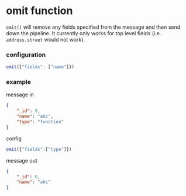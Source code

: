 # omit function

`omit()` will remove any fields specified from the message and then send down the pipeline. It currently only works for top level fields (i.e. `address.street` would not work).

### configuration

```javascript
omit({"fields": ["name"]})
```

### example

message in
```JSON
{
    "_id": 0,
    "name": "abc",
    "type": "function"
}
```

config
```javascript
omit({"fields":["type"]})
```

message out
```JSON
{
    "_id": 0,
    "name": "abc"
}
```